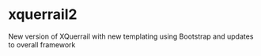 xquerrail2
==========

New version of XQuerrail with new templating using Bootstrap and updates to overall framework
